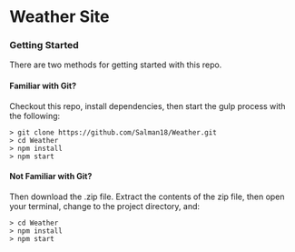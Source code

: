 # Weather Site


### Getting Started

There are two methods for getting started with this repo.

#### Familiar with Git?
Checkout this repo, install dependencies, then start the gulp process with the following:

```
> git clone https://github.com/Salman18/Weather.git
> cd Weather
> npm install
> npm start
```

#### Not Familiar with Git?
 Then download the .zip file.  Extract the contents of the zip file, then open your terminal, change to the project directory, and:

```
> cd Weather
> npm install
> npm start
```
